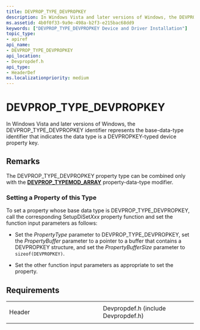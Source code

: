 ```yaml
---
title: DEVPROP_TYPE_DEVPROPKEY
description: In Windows Vista and later versions of Windows, the DEVPROP_TYPE_DEVPROPKEY identifier represents the base-data-type identifier that indicates the data type is a DEVPROPKEY-typed device property key.
ms.assetid: 4b0f0f33-9a9e-498a-b2f3-e215bac68dd9
keywords: ["DEVPROP_TYPE_DEVPROPKEY Device and Driver Installation"]
topic_type:
- apiref
api_name:
- DEVPROP_TYPE_DEVPROPKEY
api_location:
- Devpropdef.h
api_type:
- HeaderDef
ms.localizationpriority: medium
---
```


# DEVPROP_TYPE_DEVPROPKEY


In Windows Vista and later versions of Windows, the DEVPROP_TYPE_DEVPROPKEY identifier represents the base-data-type identifier that indicates the data type is a DEVPROPKEY-typed device property key.

Remarks
-------

The DEVPROP_TYPE_DEVPROPKEY property type can be combined only with the [**DEVPROP_TYPEMOD_ARRAY**](devprop-typemod-array.md) property-data-type modifier.

### Setting a Property of this Type

To set a property whose base data type is DEVPROP_TYPE_DEVPROPKEY, call the corresponding SetupDiSet*Xxx* property function and set the function input parameters as follows:

-   Set the *PropertyType* parameter to DEVPROP_TYPE_DEVPROPKEY, set the *PropertyBuffer* parameter to a pointer to a buffer that contains a DEVPROPKEY structure, and set the *PropertyBufferSize* parameter to `sizeof(DEVPROPKEY)`.

-   Set the other function input parameters as appropriate to set the property.

Requirements
------------

<table>
<colgroup>
<col width="50%" />
<col width="50%" />
</colgroup>
<tbody>
<tr class="odd">
<td align="left"><p>Header</p></td>
<td align="left">Devpropdef.h (include Devpropdef.h)</td>
</tr>
</tbody>
</table>

 

 





